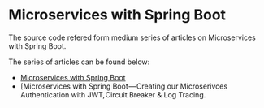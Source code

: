 ﻿# Microservices with Spring Boot
The source code refered form medium series of articles on Microservices with Spring Boot. 

The series of articles can be found below:
- [Microservices with Spring Boot ](https://github.com/vikaspunde/SpringCloud.git)
- [Microservices with Spring Boot — Creating our Microserivces Authentication with JWT, Circuit Breaker & Log Tracing.
